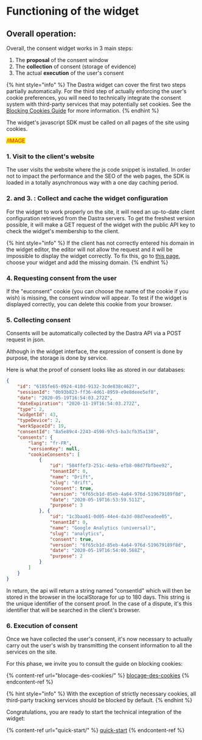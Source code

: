 # Functioning of the widget

## Overall operation:

Overall, the consent widget works in 3 main steps:&#x20;

1. The **proposal** of the consent window&#x20;
2. The **collection** of consent (storage of evidence)&#x20;
3. The actual **execution** of the user's consent

{% hint style="info" %}
The Dastra widget can cover the first two steps partially automatically. For the third step of actually enforcing the user's cookie preferences, you will need to technically integrate the consent system with third-party services that may potentially set cookies. See the [Blocking Cookies Guide](blocage-des-cookies/) for more information.
{% endhint %}

The widget's javascript SDK must be called on all pages of the site using cookies.

<mark style="color:red;">/IMAGE</mark>

### 1. Visit to the client's website

The user visits the website where the js code snippet is installed. In order not to impact the performance and the SEO of the web pages, the SDK is loaded in a totally asynchronous way with a one day caching period.

### 2. and 3. : Collect and cache the widget configuration

For the widget to work properly on the site, it will need an up-to-date client configuration retrieved from the Dastra servers. To get the freshest version possible, it will make a GET request of the widget with the public API key to check the widget's membership to the client.

{% hint style="info" %}
If the client has not correctly entered his domain in the widget editor, the editor will not allow the request and it will be impossible to display the widget correctly. To fix this, go to [this page](https://app.dastra.eu/workspace/1449/cookie-widget/list), choose your widget and add the missing domain.
{% endhint %}

### 4. Requesting consent from the user

If the "euconsent" cookie (you can choose the name of the cookie if you wish) is missing, the consent window will appear. To test if the widget is displayed correctly, you can delete this cookie from your browser.

### 5. Collecting consent

Consents will be automatically collected by the Dastra API via a POST request in json.&#x20;

Although in the widget interface, the expression of consent is done by purpose, the storage is done by service.&#x20;

Here is what the proof of consent looks like as stored in our databases:

```json
{
    "id": "6185fe65-0924-410d-9132-3cde838c4627",
    "sessionId": "0b93b823-ff36-4d61-8959-e9e8deee5ef8",
    "date": "2020-05-19T16:54:03.272Z",
    "dateExpiration": "2020-11-19T16:54:03.272Z",
    "type": 2,
    "widgetId": 43,
    "typeDevice": 2,
    "workSpaceId": 19,
    "consentId": "8a5e89c4-2243-4598-97c5-ba3cfb35a138",
    "consents": {
        "lang": "fr-FR",
        "versionKey": null,
        "cookieConsents": [
            {
                "id": "584ffef3-251c-4e9a-efb8-08d7fbfbee92",
                "tenantId": 0,
                "name": "Drift",
                "slug": "drift",
                "consent": true,
                "version": "6f65cb1d-85eb-4a64-976d-519679189f8d",
                "date": "2020-05-19T16:53:59.511Z",
                "purpose": 3
            }, {
                "id": "1c3baa61-0d05-44e4-da3d-08d7eeadee05",
                "tenantId": 0,
                "name": "Google Analytics (universal)",
                "slug": "analytics",
                "consent": true,
                "version": "6f65cb1d-85eb-4a64-976d-519679189f8d",
                "date": "2020-05-19T16:54:00.568Z",
                "purpose": 2
            }
        ]
    }
}
```

In return, the api will return a string named "consentId" which will then be stored in the browser in the localStorage for up to 180 days. This string is the unique identifier of the consent proof. In the case of a dispute, it's this identifier that will be searched in the client's browser.

### 6. Execution of consent

Once we have collected the user's consent, it's now necessary to actually carry out the user's wish by transmitting the consent information to all the services on the site.&#x20;

For this phase, we invite you to consult the guide on blocking cookies:

{% content-ref url="blocage-des-cookies/" %}
[blocage-des-cookies](blocage-des-cookies/)
{% endcontent-ref %}

{% hint style="info" %}
With the exception of strictly necessary cookies, all third-party tracking services should be blocked by default.
{% endhint %}

Congratulations, you are ready to start the technical integration of the widget:

{% content-ref url="quick-start/" %}
[quick-start](quick-start/)
{% endcontent-ref %}

